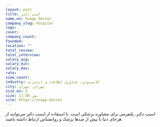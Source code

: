 ```yaml
---
layout: post
title: اسنپ دکتر
name_en: Snapp Doctor
company_slug: hospitel
logo: 
cover: 
company_count:
founded:
location: ""
total_review: 
total_interview: 
salary_avg: 
salary_min: 
salary_max: 
rate: 
view_count: 
industry: کامپیوتر، فناوری اطلاعات و اینترنت
city: تهران, تهران
size_en: S
size: 11-50 نفر
site: https://snapp.doctor
---
```


اسنپ دکتر، پلتفرمی برای مشاوره پزشکی است. با استفاده از اسنپ دکتر می‌توانید از هرجای دنیا با بیش از صدها پزشک و روانشناس ارتباط داشته باشید.